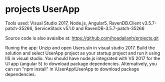 # projects UserApp
Tools used: Visual Studio 2017, Node.js, Angular5, RavenDB.Client v3.5.7-patch-35266, ServiceStack v5.1.0 and RavenDB-3.5.7-patch-35266

Source code is also avaialbe at: https://github.com/hoadailanh/projects.git

Runing the app: Unzip and open Users.sln in visual studio 2017. Build the solution and select UserApp project as your startup project and run it using IIS in visual studio. You should have node.js integrated with VS 2017 for the UI app (angular 5) to download package dependencies. Alternatively, you can run "npm install" in \UserApp\UserApp to download package dependencies.


